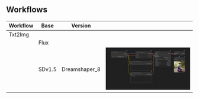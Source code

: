 ## Workflows

| Workflow | Base   | Version        |     |
| -------- | ------ |----------------|---- |
| Txt2Img  |        |                |     |
|          | Flux   |                |     |
|          | SDv1.5 |  Dreamshaper_8 | <img src="workflows/txt2img/sd/workflow.png" width="300px"> |
